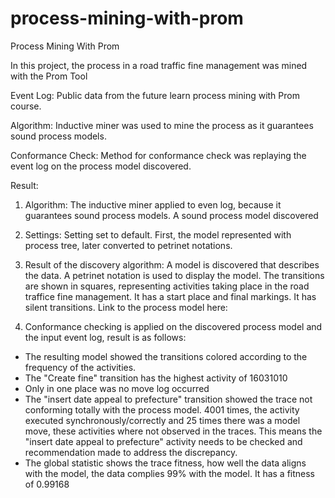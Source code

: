 # process-mining-with-prom

Process Mining With Prom

In this project, the process in a road traffic fine management was mined with the Prom Tool

Event Log: Public data from the future learn process mining with Prom course.

Algorithm:
Inductive miner was used to mine the process as it guarantees sound process models. 

Conformance Check:
Method for conformance check was replaying the event log on the process model discovered.

Result:
1. Algorithm: 
The inductive miner applied to even log, because it guarantees sound process models. A sound process model discovered

2. Settings: 
Setting set to default. First, the model represented with process tree, later converted to petrinet notations.

3. Result of the discovery algorithm: 
A model is discovered that describes the data. A petrinet notation is used to display the model. The transitions are shown in squares, representing activities taking place in the road traffice fine management. It has a start place and final markings. 
It has silent transitions. Link to the process model here: 
    
4. Conformance checking is applied on the discovered process model and the input event log, result is as follows:

* The resulting model showed the transitions colored according to the frequency of the activities. 
* The "Create fine" transition has the highest activity of 16031010
* Only in one place was no move log occurred
* The "insert date appeal to prefecture" transition showed the trace not conforming totally with the process model. 4001 times, the activity executed synchronously/correctly and 25 times there was a model move, these activities where not observed in the traces. This means the "insert date appeal to prefecture" activity needs to be checked and recommendation made to address the discrepancy.
* The global statistic shows the trace fitness, how well the data aligns with the model, the data complies 99% with the model. It has a fitness of 0.99168 

